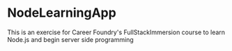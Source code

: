 # NodeLearningApp
 This is an exercise for Career Foundry's FullStackImmersion course to learn Node.js and begin server side programming

